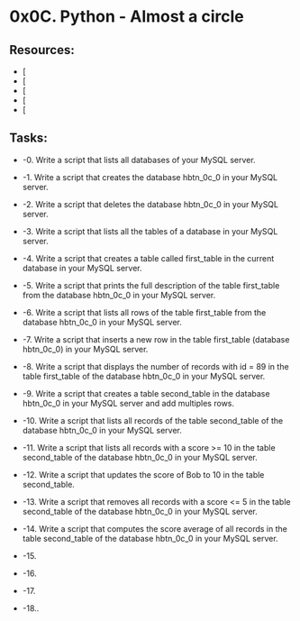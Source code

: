 # 0x0C. Python - Almost a circle 

## Resources:
* [
* [
* [
* [
* [

## Tasks:

* -0. Write a script that lists all databases of your MySQL server. 

* -1. Write a script that creates the database hbtn_0c_0 in your MySQL server.

* -2. Write a script that deletes the database hbtn_0c_0 in your MySQL server.

* -3. Write a script that lists all the tables of a database in your MySQL server.

* -4. Write a script that creates a table called first_table in the current database in your MySQL server.

* -5. Write a script that prints the full description of the table first_table from the database hbtn_0c_0 in your MySQL server.

* -6. Write a script that lists all rows of the table first_table from the database hbtn_0c_0 in your MySQL server.

* -7. Write a script that inserts a new row in the table first_table (database hbtn_0c_0) in your MySQL server.

* -8. Write a script that displays the number of records with id = 89 in the table first_table of the database hbtn_0c_0 in your MySQL server.

* -9. Write a script that creates a table second_table in the database hbtn_0c_0 in your MySQL server and add multiples rows.

* -10. Write a script that lists all records of the table second_table of the database hbtn_0c_0 in your MySQL server.

* -11. Write a script that lists all records with a score >= 10 in the table second_table of the database hbtn_0c_0 in your MySQL server.

* -12. Write a script that updates the score of Bob to 10 in the table second_table.

* -13. Write a script that removes all records with a score <= 5 in the table second_table of the database hbtn_0c_0 in your MySQL server.

* -14. Write a script that computes the score average of all records in the table second_table of the database hbtn_0c_0 in your MySQL server.

* -15.

* -16.

* -17.

* -18..
